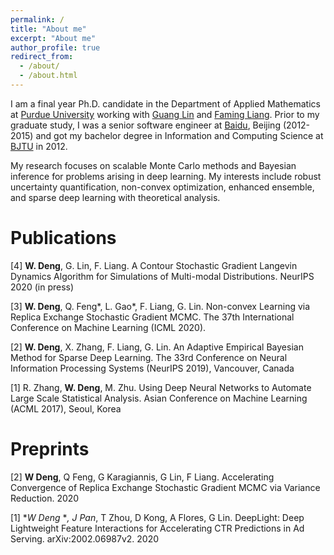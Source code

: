 ```yaml
---
permalink: /
title: "About me"
excerpt: "About me"
author_profile: true
redirect_from: 
  - /about/
  - /about.html
---
```


I am a final year Ph.D. candidate in the Department of Applied Mathematics at [Purdue University](https://www.purdue.edu/science/) working with [Guang Lin](https://www.math.purdue.edu/~lin491/) and [Faming Liang](https://www.stat.purdue.edu/~fmliang/). Prior to my graduate study, I was a senior software engineer at [Baidu](https://www.baidu.com/), Beijing (2012-2015) and got my bachelor degree in Information and Computing Science at [BJTU](https://www.bjtu.edu.cn/) in 2012.

My research focuses on scalable Monte Carlo methods and Bayesian inference for problems arising in deep learning. My interests include robust uncertainty quantification, non-convex optimization, enhanced ensemble, and sparse deep learning with theoretical analysis.




Publications
======


[4] **W. Deng**, G. Lin, F. Liang. A Contour Stochastic Gradient Langevin Dynamics Algorithm for Simulations of Multi-modal Distributions. NeurIPS 2020 (in press)


[3] **W. Deng**, Q. Feng*, L. Gao*, F. Liang, G. Lin. Non-convex Learning via Replica Exchange Stochastic Gradient MCMC. The 37th International Conference on Machine Learning (ICML 2020).


[2] **W. Deng**, X. Zhang, F. Liang, G. Lin. An Adaptive Empirical Bayesian Method for Sparse Deep Learning. The 33rd Conference on Neural Information Processing Systems (NeurIPS 2019), Vancouver, Canada

[1] R. Zhang, **W. Deng**, M. Zhu. Using Deep Neural Networks to Automate Large Scale Statistical Analysis. Asian Conference on Machine Learning (ACML 2017), Seoul, Korea

Preprints
======


[2] **W Deng**, Q Feng, G Karagiannis, G Lin, F Liang. Accelerating Convergence of Replica Exchange Stochastic Gradient MCMC via Variance Reduction. 2020

[1] **W Deng* **, J Pan*, T Zhou, D Kong, A Flores, G Lin. DeepLight: Deep Lightweight Feature Interactions for Accelerating CTR Predictions in Ad Serving. arXiv:2002.06987v2. 2020
